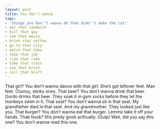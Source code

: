 ```yaml
---
layout: post
title: You don't wanna
tags:
- 'things you don''t wanna do that didn''t make the cut:'
- eat that sandwich
- kill that guy
- see that movie
- drink that coffee
- go to that city
- watch that show
- take that job
- ride that ride
- take that train
- use that brush
- call that bluff
---
```

That girl? You don’t wanna dance with that girl. She’s got leftover feet. Man feet. Clumsy, stinky ones.
That beer? You don’t wanna drink that beer. Gordo drinks that beer. They soak it in gym socks before they let the monkeys swim in it.
That seat? You don’t wanna sit in that seat. My grandfather died in that seat. And my grandmother. They looked just like you.
That burger? You don’t wanna eat that burger. Lemme take it off your hands.
Thab book? Iths predy goob acthually. (Gulp) Wait, did you say this one? You don’t wanna read this one.
